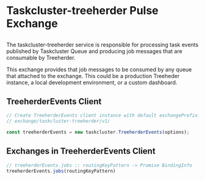# Taskcluster-treeherder Pulse Exchange

##

The taskcluster-treeherder service is responsible for processing
task events published by Taskcluster Queue and producing job messages
that are consumable by Treeherder.

This exchange provides that job messages to be consumed by any queue that
attached to the exchange.  This could be a production Treeheder instance,
a local development environment, or a custom dashboard.



## TreeherderEvents Client

```js
// Create TreeherderEvents client instance with default exchangePrefix:
// exchange/taskcluster-treeherder/v1/

const treeherderEvents = new taskcluster.TreeherderEvents(options);
```

## Exchanges in TreeherderEvents Client

```js
// treeherderEvents.jobs :: routingKeyPattern -> Promise BindingInfo
treeherderEvents.jobs(routingKeyPattern)
```